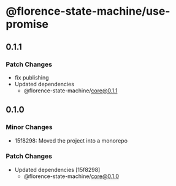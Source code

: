 # @florence-state-machine/use-promise

## 0.1.1

### Patch Changes

- fix publishing
- Updated dependencies
  - @florence-state-machine/core@0.1.1

## 0.1.0

### Minor Changes

- 15f8298: Moved the project into a monorepo

### Patch Changes

- Updated dependencies [15f8298]
  - @florence-state-machine/core@0.1.0
